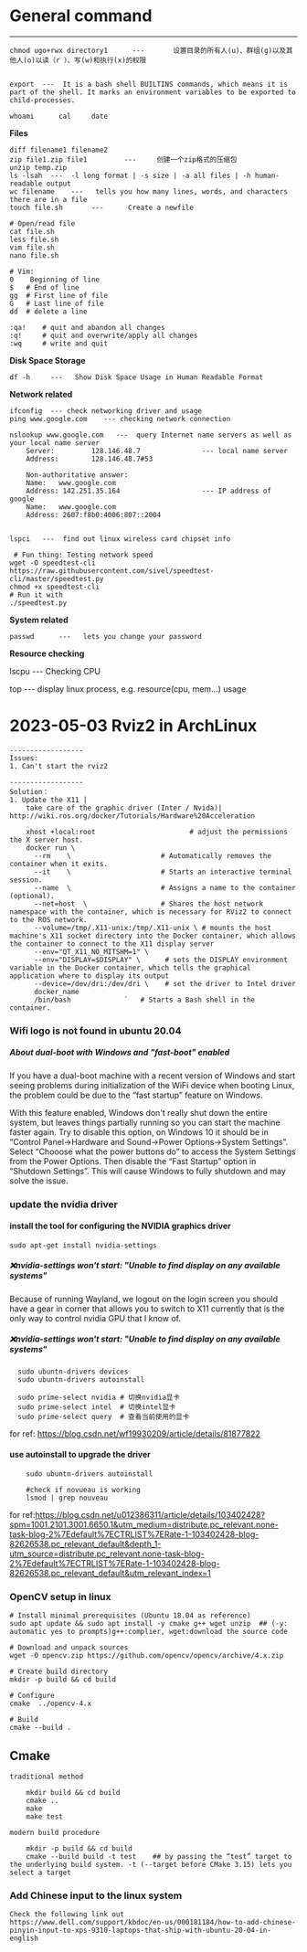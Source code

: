 # General command
----------------------
    chmod ugo+rwx directory1      ---       设置目录的所有人(u)、群组(g)以及其他人(o)以读（r ）、写(w)和执行(x)的权限
    
    
    export 	---  It is a bash shell BUILTINS commands, which means it is part of the shell. It marks an environment variables to be exported to child-processes.
    
    whoami      cal     date
    

**Files**

    diff filename1 filename2 
    zip file1.zip file1         ---     创建一个zip格式的压缩包 
    unzip temp.zip
    ls -lsah  ---  -l long format | -s size | -a all files | -h human-readable output
    wc filename	   ---   tells you how many lines, words, and characters there are in a file
    touch file.sh       ---      Create a newfile
    
    # Open/read file
    cat file.sh
    less file.sh
    vim file.sh
    nano file.sh
    
    # Vim:
    0	 Beginning of line
    $	# End of line
    gg	# First line of file
    G	# Last line of file
    dd	# delete a line

    :qa!	# quit and abandon all changes
    :q!		# quit and overwrite/apply all changes
    :wq		# write and quit

**Disk Space Storage**

    df -h     ---   Show Disk Space Usage in Human Readable Format
    
**Network related**

    ifconfig  --- check networking driver and usage
    ping www.google.com    --- checking network connection
    
    nslookup www.google.com   ---  query Internet name servers as well as your local name server
        Server:         128.146.48.7               --- local name server
        Address:        128.146.48.7#53

        Non-authoritative answer:
        Name:   www.google.com
        Address: 142.251.35.164                    --- IP address of google
        Name:   www.google.com
        Address: 2607:f8b0:4006:807::2004
    
    
    lspci   ---  find out linux wireless card chipset info
    
     # Fun thing: Testing network speed
    wget -O speedtest-cli https://raw.githubusercontent.com/sivel/speedtest-cli/master/speedtest.py
    chmod +x speedtest-cli
    # Run it with
    ./speedtest.py
    
**System related**

    passwd 		---   lets you change your password
    
**Resource checking**
   
   lscpu    ---   Checking CPU
   
   top      --- display linux process, e.g. resource(cpu, mem...) usage
   
   

# 2023-05-03 Rviz2 in ArchLinux
    ------------------
    Issues:
    1. Can't start the rviz2 
    
    ------------------
    Solution：
    1. Update the X11 | 
        take care of the graphic driver (Inter / Nvida)| http://wiki.ros.org/docker/Tutorials/Hardware%20Acceleration
        
        xhost +local:root                       # adjust the permissions the X server host.
        docker run \
          --rm    \                      # Automatically removes the container when it exits.
          --it    \                      # Starts an interactive terminal session.
          --name  \                      # Assigns a name to the container (optional).
          --net=host  \                  # Shares the host network namespace with the container, which is necessary for RViz2 to connect to the ROS network.
          --volume=/tmp/.X11-unix:/tmp/.X11-unix \ # mounts the host machine's X11 socket directory into the Docker container, which allows the container to connect to the X11 display server
          --env="QT_X11_NO_MITSHM=1" \
          --env="DISPLAY=$DISPLAY" \      # sets the DISPLAY environment variable in the Docker container, which tells the graphical application where to display its output
          --device=/dev/dri:/dev/dri \    # set the driver to Intel driver
          docker_name
          /bin/bash             `   # Starts a Bash shell in the container.











### Wifi logo is not found in ubuntu 20.04

##### About dual-boot with Windows and "fast-boot" enabled
If you have a dual-boot machine with a recent version of Windows and start seeing problems during initialization of the WiFi device when booting Linux, the problem could be due to the “fast startup” feature on Windows.

With this feature enabled, Windows don't really shut down the entire system, but leaves things partially running so you can start the machine faster again. Try to disable this option, on Windows 10 it should be in “Control Panel→Hardware and Sound→Power Options→System Settings”. Select “Chooose what the power buttons do” to access the System Settings from the Power Options. Then disable the “Fast Startup” option in “Shutdown Settings”. This will cause Windows to fully shutdown and may solve the issue.




### update the nvidia driver

#### install the tool for configuring the NVIDIA graphics driver

    sudo apt-get install nvidia-settings
    
##### ❌nvidia-settings won't start: "Unable to find display on any available systems"
  Because of running Wayland, we logout on the login screen you should have a gear in corner that allows you to switch to X11 currently that is the only way to control nvidia GPU that I know of.
  
##### ❌nvidia-settings won't start: "Unable to find display on any available systems"

      sudo ubuntn-drivers devices
      sudo ubuntn-drivers autoinstall
      
      sudo prime-select nvidia # 切换nvidia显卡
      sudo prime-select intel  # 切换intel显卡
      sudo prime-select query  # 查看当前使用的显卡

for ref: https://blog.csdn.net/wf19930209/article/details/81877822



#### use autoinstall to upgrade the driver
        
        sudo ubuntn-drivers autoinstall
        
        #check if novueau is working
        lsmod | grep nouveau

for ref:https://blog.csdn.net/u012386311/article/details/103402428?spm=1001.2101.3001.6650.1&utm_medium=distribute.pc_relevant.none-task-blog-2%7Edefault%7ECTRLIST%7ERate-1-103402428-blog-82626538.pc_relevant_default&depth_1-utm_source=distribute.pc_relevant.none-task-blog-2%7Edefault%7ECTRLIST%7ERate-1-103402428-blog-82626538.pc_relevant_default&utm_relevant_index=1





### OpenCV setup in linux
    # Install minimal prerequisites (Ubuntu 18.04 as reference)
    sudo apt update && sudo apt install -y cmake g++ wget unzip  ## (-y: automatic yes to prompts)g++:complier, wget:download the source code
    
    # Download and unpack sources
    wget -O opencv.zip https://github.com/opencv/opencv/archive/4.x.zip
    
    # Create build directory
    mkdir -p build && cd build
    
    # Configure
    cmake  ../opencv-4.x
    
    # Build
    cmake --build .
    
    
## Cmake
    traditional method
    
        mkdir build && cd build
        cmake ..
        make
        make test
    
    modern build procedure
        
        mkdir -p build && cd build
        cmake --build build -t test    ## by passing the “test” target to the underlying build system. -t (--target before CMake 3.15) lets you select a target
    



### Add Chinese input to the linux system
    Check the following link out
    https://www.dell.com/support/kbdoc/en-us/000181184/how-to-add-chinese-pinyin-input-to-xps-9310-laptops-that-ship-with-ubuntu-20-04-in-english
